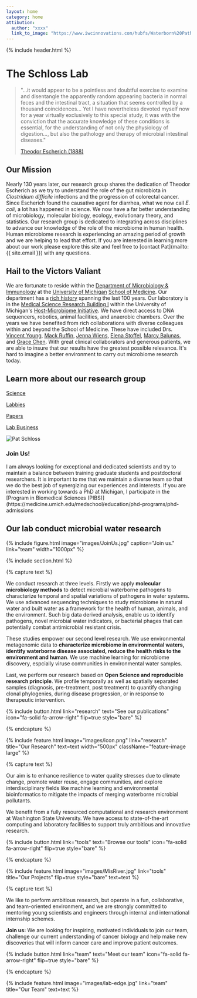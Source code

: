 ```yaml
---
layout: home
category: home
attibution:
  author: "xxxx"
  link_to_image: "https://www.iwcinnovations.com/hubfs/Waterborn%20Pathogen%201.jpg"
---
```



{% include header.html %}

# The Schloss Lab

> "...it would appear to be a pointless and doubtful exercise to examine and disentangle the apparently random appearing bacteria in normal feces and the intestinal tract, a situation that seems controlled by a thousand coincidences... Yet I have nevertheless devoted myself now for a year virtually exclusively to this special study, it was with the conviction that the accurate knowledge of these conditions is essential, for the understanding of not only the physiology of digestion..., but also the pathology and therapy of microbial intestinal diseases."
>
> [Theodor Escherich (1888)](http://cid.oxfordjournals.org/content/10/6/1220.full.pdf)

## Our Mission

Nearly 130 years later, our research group shares the dedication of Theodor Escherich as we try to understand the role of the gut microbiota in *Clostridium difficile* infections and the progression of colorectal cancer. Since Escherich found the causative agent for diarrhea, what we now call *E. coli*, a lot has happened in science. We now have a far better understanding of microbiology, molecular biology, ecology, evolutionary theory, and statistics. Our research group is dedicated to integrating across disciplines to advance our knowledge of the role of the microbiome in human health. Human microbiome research is experiencing an amazing period of growth and we are helping to lead that effort. If you are interested in learning more about our work please explore this site and feel free to [contact Pat](mailto:{{ site.email }}) with any questions.

## Hail to the Victors Valiant

We are fortunate to reside within the [Department of Microbiology & Immunology](https://medicine.umich.edu/dept/microbiology-immunology/) at the [University of Michigan](http://www.umich.edu) [School of Medicine](https://medicine.umich.edu/medschool/). Our department has a [rich history](https://medicine.umich.edu/dept/microbiology-immunology/about-us/history) spanning the last 100 years. Our laboratory is in the [Medical Science Research Building I](https://campusinfo.umich.edu/campumdap/100) within the University of Michigan's [Host-Microbiome Initiative](https://medicine.umich.edu/medschool/research/research-strengths/host-microbiome-initiative). We have direct access to DNA sequencers, robotics, animal facilities, and anaerobic chambers. Over the years we have benefited from rich collaborations with diverse colleagues within and beyond the School of Medicine. These have included Drs. [Vincent Young](https://medicine.umich.edu/dept/microbiology-immunology/bio/young.htm), [Mack Ruffin](https://cancer.psu.edu/researchers/individual/-/researcher/5B6500F63D6B38DBE0540010E056499A/mack-ruffin-md-mph), [Jenna Wiens](http://www-personal.umich.edu/~wiensj/), [Elena Stoffel](https://www.uofmhealth.org/profile/2702/elena-martinez-stoffel-md), [Marcy Balunas](https://balunaslab.uconn.edu), and [Grace Chen](https://sites.google.com/a/umich.edu/chenlab/). With great clinical collaborators and generous patients, we are able to insure that our results have the greatest possible relevance. It's hard to imagine a better environment to carry out microbiome research today.

## Learn more about our research group

[Science](science)

[Labbies](labbies)

[Papers](papers)

[Lab Business](lab_business)

<div class="blurb">
	<div class="container-fluid">
		<div class="row vcenter">
			<div class="col-md-4">
				<img class="img-responsive" src="assets/img/pat_professional.jpg" alt="Pat Schloss"/>
			</div>
			<div class="col-md-8">
				<h3>Join Us!</h3>
				<p>I am always looking for exceptional and dedicated scientists and try to maintain a balance between training graduate students and postdoctoral researchers. It is important to me that we maintain a diverse team so that we do the best job of synergizing our experiences and interests. If you are interested in working towards a PhD at Michigan, I participate in the [Program in Biomedical Sciences (PIBS)](https://medicine.umich.edu/medschool/education/phd-programs/phd-admissions
















<!-- # The Huiyun Wu Lab -->

Our lab conduct microbial water research 
---
{%
  include figure.html
  image="images/JoinUs.jpg"
  caption="Join us."
  link="team"
  width="1000px"
%}

{% include section.html %}

{% capture text %}

We conduct research at three levels. Firstly we apply **molecular microbiology methods** to detect microbial waterborne pathogens to characterize temporal and spatial variations of pathogens in water systems. We use advanced sequencing techniques to study microbiome in natural water and built water as a framework for the health of human, animals, and the environment. Such big data derived analysis, enable us to identify pathogens, novel microbial water indicators, or bacterial phages that can potentially combat antimicrobial resistant crisis.  

These studies empower our second level research. We use environmental metagenomic data to **characterize microbiome in environmental waters, identify waterborne disease associated, reduce the health risks to the environment and human**. We use machine learning for microbiome discovery, espcially viruse communities in environmental water samples.

Last, we perform our research based on **Open Science and reproducible research principle**. We profile temporally as well as spatially separated samples (diagnosis, pre-treatment, post treatment) to quantify changing clonal phylogenies, during disease progression, or in response to therapeutic intervention.

{%
  include button.html
  link="research"
  text="See our publications"
  icon="fa-solid fa-arrow-right"
  flip=true
  style="bare"
%}

{% endcapture %}

{%
  include feature.html
  image="images/icon.png"
  link="research"
  title="Our Research"
  text=text
  width="500px"
  className="feature-image large"
%}

{% capture text %}

Our aim is to enhance resilience to water quality stresses due to climate change, promote water reuse, engage communities, and explore interdisciplinary fields like machine learning and environmental bioinformatics to mitigate the impacts of merging waterborne microbial pollutants.

We benefit from a fully resourced computational and research environment at Washington State University. We have access to state-of-the-art computing and laboratory facilities to support truly ambitious and innovative research.

{%
  include button.html
  link="tools"
  text="Browse our tools"
  icon="fa-solid fa-arrow-right"
  flip=true
  style="bare"
%}

{% endcapture %}

{%
  include feature.html
  image="images/MisRiver.jpg"
  link="tools"
  title="Our Projects"
  flip=true
  style="bare"
  text=text
%}

{% capture text %}

We like to perform ambitious research, but operate in a fun, collaborative, and team-oriented environment, and we are strongly committed to mentoring young scientists and engineers through internal and international internship schemes.

**Join us:** We are looking for inspiring, motivated individuals to join our team, challenge our current understanding of cancer biology and help make new discoveries that will inform cancer care and improve patient outcomes.


{%
  include button.html
  link="team"
  text="Meet our team"
  icon="fa-solid fa-arrow-right"
  flip=true
  style="bare"
%}

{% endcapture %}

{%
  include feature.html
  image="images/lab-edge.jpg"
  link="team"
  title="Our Team"
  text=text
%}
